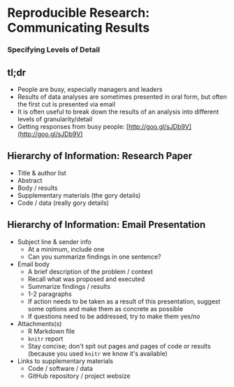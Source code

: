 # Reproducible Research: Communicating Results
### Specifying Levels of Detail

## tl;dr
- People are busy, especially managers and leaders
- Results of data analyses are sometimes presented in oral form, but often the first cut is presented via email
- It is often useful to break down the results of an analysis into different levels of granularity/detail
- Getting responses from busy people: [http://goo.gl/sJDb9V](http://goo.gl/sJDb9V)

## Hierarchy of Information: Research Paper
- Title & author list
- Abstract
- Body / results
- Supplementary materials (the gory details)
- Code / data (really gory details)

## Hierarchy of Information: Email Presentation
- Subject line & sender info
    - At a minimum, include one
    - Can you summarize findings in one sentence?
- Email body
    - A brief description of the problem / context
    - Recall what was proposed and executed
    - Summarize findings / results
    - 1-2 paragraphs
    - If action needs to be taken as a result of this presentation, suggest some options and make them as concrete as possible
    - If questions need to be addressed, try to make them yes/no
- Attachments(s)
    - R Markdown file
    - `knitr` report
    - Stay concise; don't spit out pages and pages of code or results (because you used `knitr` we know it's available)
- Links to supplementary materials
    - Code / software / data
    - GitHub repository / project websize
